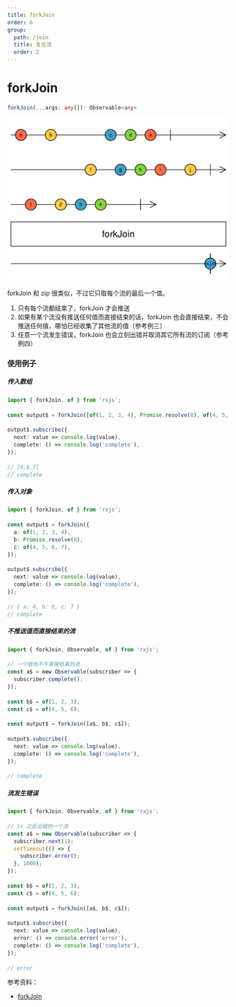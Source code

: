 ```yaml
---
title: forkJoin
order: 6
group:
  path: /join
  title: 复合流
  order: 2
---
```


# forkJoin

```typescript
forkJoin(...args: any[]): Observable<any>
```

![forkJoin](./images/forkJoin.png)

forkJoin 和 zip 很类似，不过它只取每个流的最后一个值。

1. 只有每个流都结束了，forkJoin 才会推送
2. 如果有某个流没有推送任何值而直接结束的话，forkJoin 也会直接结束，不会推送任何值，哪怕已经收集了其他流的值（参考例三）
3. 任意一个流发生错误，forkJoin 也会立刻出错并取消其它所有流的订阅（参考例四）

### 使用例子

##### 传入数组

```typescript
import { forkJoin, of } from 'rxjs';

const output$ = forkJoin([of(1, 2, 3, 4), Promise.resolve(8), of(4, 5, 6, 7)]);

output$.subscribe({
  next: value => console.log(value),
  complete: () => console.log('complete'),
});

// [4,8,7]
// complete
```

##### 传入对象

```typescript
import { forkJoin, of } from 'rxjs';

const output$ = forkJoin({
  a: of(1, 2, 3, 4),
  b: Promise.resolve(8),
  c: of(4, 5, 6, 7),
});

output$.subscribe({
  next: value => console.log(value),
  complete: () => console.log('complete'),
});

// { a: 4, b: 8, c: 7 }
// complete
```

##### 不推送值而直接结束的流

```typescript
import { forkJoin, Observable, of } from 'rxjs';

// 一个啥也不干直接结束的流
const a$ = new Observable(subscriber => {
  subscriber.complete();
});

const b$ = of(1, 2, 3);
const c$ = of(4, 5, 6);

const output$ = forkJoin([a$, b$, c$]);

output$.subscribe({
  next: value => console.log(value),
  complete: () => console.log('complete'),
});

// complete
```

##### 流发生错误

```typescript
import { forkJoin, Observable, of } from 'rxjs';

// 1s 之后出错的一个流
const a$ = new Observable(subscriber => {
  subscriber.next(1);
  setTimeout(() => {
    subscriber.error();
  }, 1000);
});

const b$ = of(1, 2, 3);
const c$ = of(4, 5, 6);

const output$ = forkJoin([a$, b$, c$]);

output$.subscribe({
  next: value => console.log(value),
  error: () => console.error('error'),
  complete: () => console.log('complete'),
});

// error
```

参考资料：

- [forkJoin](https://rxjs.dev/api/index/function/forkJoin)
